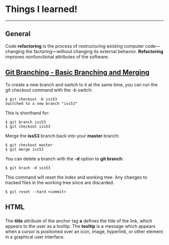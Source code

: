 # Things I learned!

---

## General

Code **refactoring** is the process of restructuring existing computer code—changing the factoring—without changing its external behavior. **Refactoring** improves nonfunctional attributes of the software.

## [Git Branching - Basic Branching and Merging](https://git-scm.com/book/en/v2/Git-Branching-Basic-Branching-and-Merging)

To create a new branch and switch to it at the same time, you can run the git checkout command with the -b switch:
```
$ git checkout -b iss53
Switched to a new branch "iss53"
```

This is shorthand for:
```
$ git branch iss53
$ git checkout iss53
```

Merge the **iss53** branch back into your **master** branch:
```
$ git checkout master
$ git merge iss53
```

You can delete a branch with the **-d** option to **git branch**:
```
$ git brach -d iss53
```

This command will reset the index and working tree. Any changes to tracked files in the working tree since <commit> are discarded.
```
$ git reset --hard <commit>
```

## HTML

### <a title=""></a>
The **title** attribute of the anchor tag **a** defines the title of the link, which appears to the user as a tooltip.
The **tooltip** is a message which appears when a cursor is positioned over an icon, image, hyperlink, or other element in a graphical user interface.
